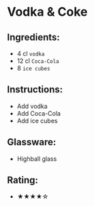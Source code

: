 # Vodka & Coke

## Ingredients:
- 4 cl `vodka`
- 12 cl `Coca-Cola`
- 8 `ice cubes`

## Instructions:
- Add vodka
- Add Coca-Cola
- Add ice cubes

## Glassware:
- Highball glass

## Rating:
- ★★★★☆